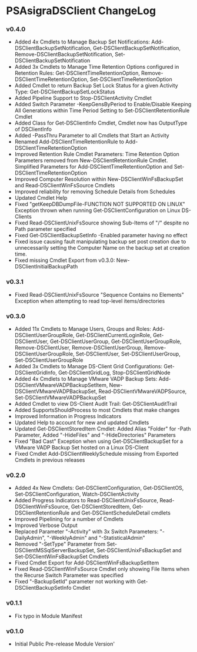 # PSAsigraDSClient ChangeLog

### v0.4.0
- Added 4x Cmdlets to Manage Backup Set Notifications: Add-DSClientBackupSetNotification, Get-DSClientBackupSetNotification, Remove-DSClientBackupSetNotification, Set-DSClientBackupSetNotification
- Added 3x Cmdlets to Manage Time Retention Options configured in Retention Rules: Get-DSClientTimeRetentionOption, Remove-DSClientTimeRetentionOption, Set-DSClientTimeRetentionOption
- Added Cmdlet to return Backup Set Lock Status for a given Activity Type: Get-DSClientBackupSetLockStatus
- Added Pipeline Support to Stop-DSClientActivity Cmdlet
- Added Switch Parameter -KeepGensByPeriod to Enable/Disable Keeping All Generations within Time Period Setting to Set-DSClientRetentionRule Cmdlet
- Added Class for Get-DSClientInfo Cmdlet, Cmdlet now has OutputType of DSClientInfo
- Added -PassThru Parameter to all Cmdlets that Start an Activity
- Renamed Add-DSClientTimeRetentionRule to Add-DSClientTimeRetentionOption
- Improved Retention Rule Cmdlet Parameters: Time Retention Option Parameters removed from New-DSClientRetentionRule Cmdlet. Simplified Parameters for Add-DSClientTimeRetentionOption and Set-DSClientTimeRetentionOption
- Improved Computer Resolution within New-DSClientWinFsBackupSet and Read-DSClientWinFsSource Cmdlets
- Improved reliability for removing Schedule Details from Schedules
- Updated Cmdlet Help
- Fixed "getKeepDBDumpFile-FUNCTION NOT SUPPORTED ON LINUX" Exception thrown when running Get-DSClientConfiguration on Linux DS-Clients
- Fixed Read-DSClientUnixFsSource showing Sub-Items of "/" despite no Path parameter specified
- Fixed Get-DSClientBackupSetInfo -Enabled parameter having no effect
- Fixed issue causing fault manipulating backup set post creation due to unnecessarily setting the Computer Name on the backup set at creation time.
- Fixed missing Cmdlet Export from v0.3.0: New-DSClientInitialBackupPath

### v0.3.1
- Fixed Read-DSClientUnixFsSource "Sequence Contains no Elements" Exception when attempting to read top-level items/directories

### v0.3.0
- Added 11x Cmdlets to Manage Users, Groups and Roles: Add-DSClientUserGroupRole, Get-DSClientCurrentLoginRole, Get-DSClientUser, Get-DSClientUserGroup, Get-DSClientUserGroupRole, Remove-DSClientUser, Remove-DSClientUserGroup, Remove-DSClientUserGroupRole, Set-DSClientUser, Set-DSClientUserGroup, Set-DSClientUserGroupRole
- Added 3x Cmdlets to Manage DS-Client Grid Configurations: Get-DSClientGridInfo, Get-DSClientGridLog, Stop-DSClientGridNode
- Added 4x Cmdlets to Manage VMware VADP Backup Sets: Add-DSClientVMwareVADPBackupSetItem, New-DSClientVMwareVADPBackupSet, Read-DSClientVMwareVADPSource, Set-DSClientVMwareVADPBackupSet
- Added Cmdlet to view DS-Client Audit Trail: Get-DSClientAuditTrail
- Added SupportsShouldProcess to most Cmdlets that make changes
- Improved Information in Progress Indicators
- Updated Help to account for new and updated Cmdlets
- Updated Get-DSClientStoredItem Cmdlet: Added Alias "Folder" for -Path Parameter, Added "-HideFiles" and "-HideDirectories" Parameters
- Fixed "Bad Cast" Exception when using Get-DSClientBackupSet for a VMware VADP Backup Set hosted on a Linux DS-Client
- Fixed Cmdlet Add-DSClientWeeklySchedule missing from Exported Cmdlets in previous releases

### v0.2.0
- Added 4x New Cmdlets: Get-DSClientConfiguration, Get-DSClientOS, Set-DSClientConfiguration, Watch-DSClientActivity
- Added Progress Indicators to Read-DSClientUnixFsSource, Read-DSClientWinFsSource, Get-DSClientStoredItem, Get-DSClientRetentionRule and Get-DSClientScheduleDetail cmdlets
- Improved Pipelining for a number of Cmdlets
- Improved Verbose Output
- Replaced Parameter "-Activity" with 3x Switch Parameters: "-DailyAdmin", "-WeeklyAdmin" and "-StatisticalAdmin"
- Removed "-SetType" Parameter from Set-DSClientMSSqlServerBackupSet, Set-DSClientUnixFsBackupSet and Set-DSClientWinFsBackupSet Cmdlets
- Fixed Cmdlet Export for Add-DSClientWinFsBackupSetItem        
- Fixed Read-DSClientWinFsSource Cmdlet only showing File Items when the Recurse Switch Parameter was specified
- Fixed "-BackupSetId" parameter not working with Get-DSClientBackupSetInfo Cmdlet

### v0.1.1
- Fix typo in Module Manifest

### v0.1.0
- Initial Public Pre-release Module Version'

